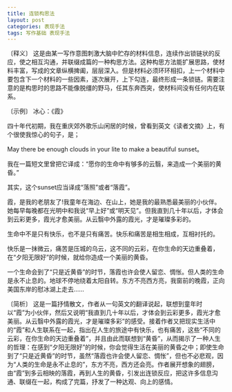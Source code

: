 ```yaml
---
title: 连锁构思法
layout: post
categories: 表现手法
tags: 写作基础 表现手法
---
```


〔释义〕 这是由某一写作意图刺激大脑中贮存的材料信息，连续作出锁链状的反应，使之相互沟通，并联缀成篇的一种构思方法。这种构思方法能扩展思路，使材料丰富，写成的文章纵横捭阖，层层深入。但是材料必须环环相扣，上一个材料中要包含下一个材料的一些因素，逐次展开，上下勾连，最终形成一条锁链。需要注意的是构思时的思路不能像脱缰的野马，任其东奔西突，使材料间没有任何内在联系。

〔示例〕 冰心：《霞》

四十年代初期，我在重庆郊外歌乐山闲居的时候，曾看到英文《读者文摘》上，有个很使我惊心的句子，是；

May there be enough clouds in your lite to make a beautiful sunset。

我在一篇短文里曾把它译成：“愿你的生命中有够多的云翳，来造成一个美丽的黄昏。”

其实，这个sunset应当译成“落照”或者“落霞”。

霞，是我的老朋友了!我童年在海边、在山上，她是我的最熟悉最美丽的小伙伴。她每早每晚都在光明中和我说“早上好”或“明天见”。但我直到几十年以后，才体会到云彩更多，霞光才愈美丽。从云翳中外露的霞光，才是璀璨多彩的。

生命中不是只有快乐，也不是只有痛苦。快乐和痛苦是相生相成，互相衬托的。

快乐是一抹微云，痛苦是压城的乌云，这不同的云彩，在你生命的天边重叠着，在“夕阳无限好”的时候，就给你造成一个美丽的黄昏。

一个生命会到了“只是近黄昏”的时节，落霞也许会使人留恋、惆怅。但人类的生命是永不止息的。地球不停地绕着太阳自转。东方不亮西方亮，我窗前的晚霞，正向美国东岸的慰冰湖上走去……

〔简析〕 这是一篇抒情散文，作者从一句英文的翻译说起，联想到童年时以“霞”为小伙伴，然后又说明“我直到几十年以后，才体会到云彩更多，霞光才愈美丽。从云翳中外露的霞光，才是璀璨多彩”的感受。接着作者又把现实生活中的“霞”和人生联系在一起，指出在人生的旅途中有快乐，也有痛苦，这些“不同的云彩，在你生命的天边重叠着”，并且由此而联想到“黄昏”，从而揭示了一种人生的哲理：在感到“夕阳无限好”的时候，你会觉得生活在美丽的黄昏之中；即使生命到了“只是近黄昏”的时节，虽然“落霞也许会使人留恋、惆怅”，但也不必悲观，因为“人类的生命是永不止息的”，东方不亮，西方还会亮。作者展开想象的翅膀，由“霞”到多云相映的落霞，再到人生的黄昏，引发出连锁反应，把这许多信息沟通、联缀在一起，构成了完篇，抒发了一种达观、向上的感情。 